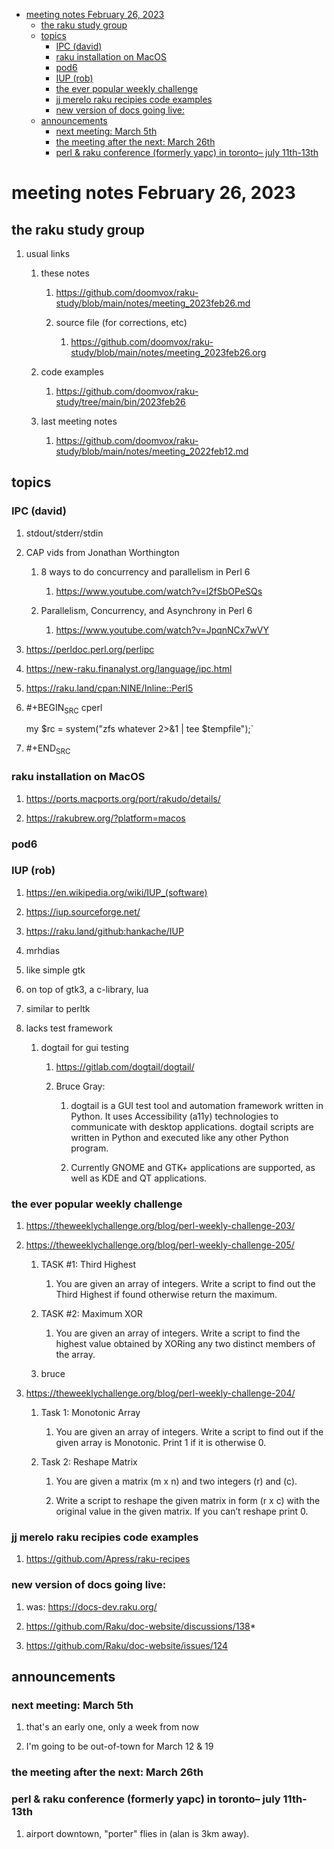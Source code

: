 - [meeting notes February 26, 2023](#org8a62177)
  - [the raku study group](#orgfda7993)
  - [topics](#org09032ef)
    - [IPC (david)](#org155a2c7)
    - [raku installation on MacOS](#org8193613)
    - [pod6](#org50c6a51)
    - [IUP (rob)](#orga39e14d)
    - [the ever popular weekly challenge](#org672e8b2)
    - [jj merelo raku recipies code examples](#org1446405)
    - [new version of docs going live:](#orgc79b72d)
  - [announcements](#orgf237e29)
    - [next meeting: March 5th](#org69206c3)
    - [the meeting after the next: March 26th](#org4faf506)
    - [perl & raku conference (formerly yapc) in toronto&#x2013; july 11th-13th](#orgbc5b3b0)


<a id="org8a62177"></a>

# meeting notes February 26, 2023


<a id="orgfda7993"></a>

## the raku study group

1.  usual links

    1.  these notes
    
        1.  <https://github.com/doomvox/raku-study/blob/main/notes/meeting_2023feb26.md>
        
        2.  source file (for corrections, etc)
        
            1.  <https://github.com/doomvox/raku-study/blob/main/notes/meeting_2023feb26.org>
    
    2.  code examples
    
        1.  <https://github.com/doomvox/raku-study/tree/main/bin/2023feb26>
    
    3.  last meeting notes
    
        1.  <https://github.com/doomvox/raku-study/blob/main/notes/meeting_2022feb12.md>


<a id="org09032ef"></a>

## topics


<a id="org155a2c7"></a>

### IPC (david)

1.  stdout/stderr/stdin

2.  CAP vids from Jonathan Worthington

    1.  8 ways to do concurrency and parallelism in Perl 6
    
        1.  <https://www.youtube.com/watch?v=l2fSbOPeSQs>
    
    2.  Parallelism, Concurrency, and Asynchrony in Perl 6
    
        1.  <https://www.youtube.com/watch?v=JpqnNCx7wVY>

3.  <https://perldoc.perl.org/perlipc>

4.  <https://new-raku.finanalyst.org/language/ipc.html>

5.  <https://raku.land/cpan:NINE/Inline::Perl5>

6.  #+BEGIN<sub>SRC</sub> cperl

    my $rc = system("zfs whatever 2>&1 | tee $tempfile");\`

7.  #+END<sub>SRC</sub>


<a id="org8193613"></a>

### raku installation on MacOS

1.  <https://ports.macports.org/port/rakudo/details/>

2.  <https://rakubrew.org/?platform=macos>


<a id="org50c6a51"></a>

### pod6


<a id="orga39e14d"></a>

### IUP (rob)

1.  <https://en.wikipedia.org/wiki/IUP_(software)>

2.  <https://iup.sourceforge.net/>

3.  <https://raku.land/github:hankache/IUP>

1.  mrhdias

2.  like simple gtk

3.  on top of gtk3, a c-library, lua

4.  similar to perltk

5.  lacks test framework

    1.  dogtail for gui testing
    
        1.  <https://gitlab.com/dogtail/dogtail/>
        
        2.  Bruce Gray:
        
            1.  dogtail is a GUI test tool and automation framework written in Python. It uses Accessibility (a11y) technologies to communicate with desktop applications. dogtail scripts are written in Python and executed like any other Python program.
            
            2.  Currently GNOME and GTK+ applications are supported, as well as KDE and QT applications.


<a id="org672e8b2"></a>

### the ever popular weekly challenge

1.  <https://theweeklychallenge.org/blog/perl-weekly-challenge-203/>

2.  <https://theweeklychallenge.org/blog/perl-weekly-challenge-205/>

    1.  TASK #1: Third Highest
    
        1.  You are given an array of integers. Write a script to find out the Third Highest if found otherwise return the maximum.
    
    2.  TASK #2: Maximum XOR
    
        1.  You are given an array of integers. Write a script to find the highest value obtained by XORing any two distinct members of the array.
    
    3.  bruce

3.  <https://theweeklychallenge.org/blog/perl-weekly-challenge-204/>

    1.  Task 1: Monotonic Array
    
        1.  You are given an array of integers. Write a script to find out if the given array is Monotonic. Print 1 if it is otherwise 0.
    
    2.  Task 2: Reshape Matrix
    
        1.  You are given a matrix (m x n) and two integers (r) and (c).
        
        2.  Write a script to reshape the given matrix in form (r x c) with the original value in the given matrix. If you can’t reshape print 0.


<a id="org1446405"></a>

### jj merelo raku recipies code examples

1.  <https://github.com/Apress/raku-recipes>


<a id="orgc79b72d"></a>

### new version of docs going live:

1.  was: <https://docs-dev.raku.org/>

2.  <https://github.com/Raku/doc-website/discussions/138>\*

3.  <https://github.com/Raku/doc-website/issues/124>


<a id="orgf237e29"></a>

## announcements


<a id="org69206c3"></a>

### next meeting: March 5th

1.  that's an early one, only a week from now

2.  I'm going to be out-of-town for March 12 & 19


<a id="org4faf506"></a>

### the meeting after the next: March 26th


<a id="orgbc5b3b0"></a>

### perl & raku conference (formerly yapc) in toronto&#x2013; july 11th-13th

1.  airport downtown, "porter" flies in (alan is 3km away).
